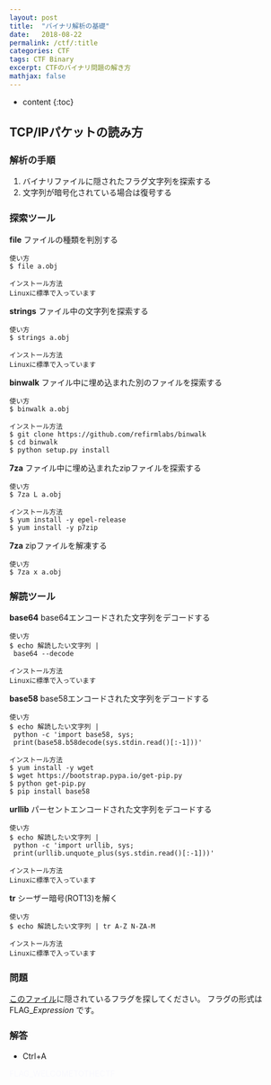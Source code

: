 ```yaml
---
layout: post
title:  "バイナリ解析の基礎"
date:   2018-08-22
permalink: /ctf/:title
categories: CTF
tags: CTF Binary
excerpt: CTFのバイナリ問題の解き方
mathjax: false
---
```

 
* content
{:toc}

## TCP/IPパケットの読み方

### 解析の手順

1. バイナリファイルに隠されたフラグ文字列を探索する
2. 文字列が暗号化されている場合は復号する

### 探索ツール
__file__
ファイルの種類を判別する
```
使い方
$ file a.obj

インストール方法
Linuxに標準で入っています
```
__strings__
ファイル中の文字列を探索する
```
使い方
$ strings a.obj

インストール方法
Linuxに標準で入っています
```
__binwalk__
ファイル中に埋め込まれた別のファイルを探索する
```
使い方
$ binwalk a.obj

インストール方法
$ git clone https://github.com/refirmlabs/binwalk
$ cd binwalk
$ python setup.py install
```
__7za__
ファイル中に埋め込まれたzipファイルを探索する
```
使い方
$ 7za L a.obj

インストール方法
$ yum install -y epel-release
$ yum install -y p7zip
```
__7za__
zipファイルを解凍する
```
使い方
$ 7za x a.obj
```
### 解読ツール
__base64__
base64エンコードされた文字列をデコードする
```
使い方
$ echo 解読したい文字列 |
 base64 --decode

インストール方法
Linuxに標準で入っています
```
__base58__
base58エンコードされた文字列をデコードする
```
使い方
$ echo 解読したい文字列 |
 python -c 'import base58, sys;
 print(base58.b58decode(sys.stdin.read()[:-1]))'

インストール方法
$ yum install -y wget
$ wget https://bootstrap.pypa.io/get-pip.py
$ python get-pip.py
$ pip install base58
```
__urllib__
パーセントエンコードされた文字列をデコードする
```
使い方
$ echo 解読したい文字列 |
 python -c 'import urllib, sys;
 print(urllib.unquote_plus(sys.stdin.read()[:-1]))'

インストール方法
Linuxに標準で入っています
```
__tr__
シーザー暗号(ROT13)を解く
```
使い方
$ echo 解読したい文字列 | tr A-Z N-ZA-M

インストール方法
Linuxに標準で入っています
```

### 問題

[このファイル]({{site.baseurl}}/images/ctf/question1.jpg)に隠されているフラグを探してください。
フラグの形式は FLAG_*Expression* です。

### 解答
* Ctrl+A

<span style="color: #f8f8fd; ">FLAG_WELCOMETOTHECTF</span>
